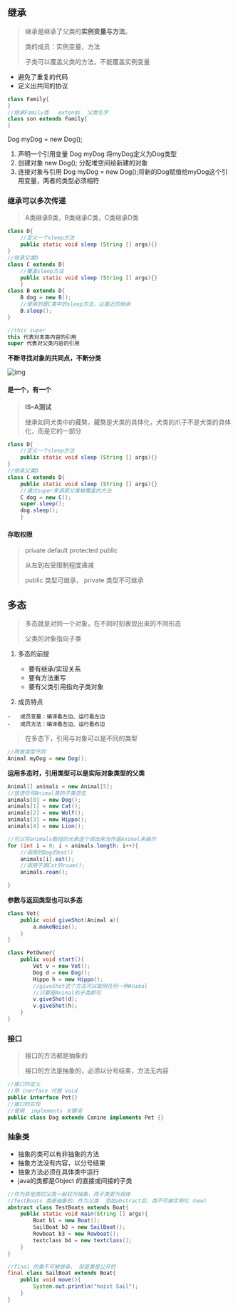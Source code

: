 ## 继承

>   继承是继承了父类的**实例变量与方法**。
>
>   类的成员：实例变量，方法
>
>   子类可以覆盖父类的方法，不能覆盖实例变量

-   避免了重复的代码
-   定义出共同的协议

```java
class Family{
}
//继承Family类   extends  父类名字
class son extends Family{
}
```



Dog myDog = new Dog();

1.  声明一个引用变量    Dog myDog 将myDog定义为Dog类型
2.  创建对象               new  Dog();   分配堆空间给新建的对象
3.  连接对象与引用     Dog myDog = new Dog();将新的Dog赋值给myDog这个引用变量，两者的类型必须相符



### 继承可以多次传递

>   A类继承B类，B类继承C类，C类继承D类

```java
class D{
	//定义一个sleep方法
	public static void sleep (String [] args){}
}
//继承父类D
class C extends D{
	//覆盖sleep方法
	public static void sleep (String [] args){}
	}
class B extends D{
	B dog = new B();
	//使用的是C类中的sleep方法，以最近的继承
	B.sleep();
}
```



```java
//this super
this 代表对本类内容的引用
super 代表对父类内容的引用
```



**不断寻找对象的共同点，不断分类**

![img](file:///D:\Users\2311290493\Image\Group2\}H\TW\}HTWCT8WS3SXGAE]3$KY2FG.jpg)

#### 是一个，有一个

>   **IS–A测试**
>
>   继承如同犬类中的藏獒，藏獒是犬类的具体化，犬类的爪子不是犬类的具体化，而是它的一部分

```java
class D{
	//定义一个sleep方法
	public static void sleep (String [] args){}
}
//继承父类D
class C extends D{
	public static void sleep (String [] args){}
    //通过super来调用父类被覆盖的方法
    C dog = new C();
    super.sleep();
    dog.sleep();
	}
```

#### 存取权限

>   private  	default      protected    public
>
>   从左到右受限制程度递减
>
>   public  类型可继承， private  类型不可继承

## 多态

>   多态就是对同一个对象，在不同时刻表现出来的不同形态
>
>   父类的对象指向子类

1.  多态的前提

    -   要有继承/实现关系
    -   要有方法重写
    -   要有父类引用指向子类对象

2.   成员特点

	-   成员变量：编译看左边、运行看左边
	-   成员方法：编译看左边、运行看右边
	
	

>   在多态下，引用与对象可以是不同的类型

```java
//两者类型不同
Animal myDog = new Dog();
```

 

**运用多态时，引用类型可以是实际对象类型的父类**

```java
Animal[] animals = new Animal[5];
//放进任何Animal类的子类进去
animals[0] = new Dog();
animals[1] = new Cat();
animals[2] = new Wolf();
animals[3] = new Hippo();
animals[4] = new Lion();

//可以将animals数组的元素逐个调出来当作是Animal来操作
for (int i = 0; i < animals.length; i++){
    //调用的Dog的eat()
    animals[i].eat();
    //调用子类Cat的roam();
    animals.roam();
    
}
```

**参数与返回类型也可以多态**

```java
class Vet{
	public void giveShot(Animal a){
		a.makeNoise();
	}
}

class PetOwner{
    public void start(){
        Vet v = new Vet();
        Dog d = new Dog();
        Hippo h = new Hippo();
        //giveShot这个方法可以取用任何一种Animal
        //只要是Animal的子类即可
        v.giveShot(d);
        v.giveShot(h);
    }
}
```

### 接口

>   接口的方法都是抽象的
>
>   接口的方法是抽象的，必须以分号结束，方法无内容

```java
//接口的定义
//用 inerface 代替 void 
public interface Pet{}
//接口的实现
//使用  implements 关键词
public class Dog extends Canine implements Pet {}
```

### 抽象类

-   抽象的类可以有非抽象的方法
-   抽象方法没有内容，以分号结束
-   抽象方法必须在具体类中运行
-   java的类都是Object 的直接或间接的子类

```java
//作为其他类的父类一般较为抽象，而子类更为具体
//TestBoats 类是抽象的，作为父类  添加abstract后，类不可被实例化（new）
abstract class TestBoats extends Boat{
    public static void main(String [] args){
        Boat b1 = new Boat();
        SailBoat b2 = new SailBoat();
        Rowboat b3 = new Rowboat();
        textclass b4 = new textclass();
    }
}

//final 的类不可被继承， 但是类是公开的
final class SailBoat extends Boat{
    public void move(){
        System.out.println("hoist Sail");
    }
}
```

